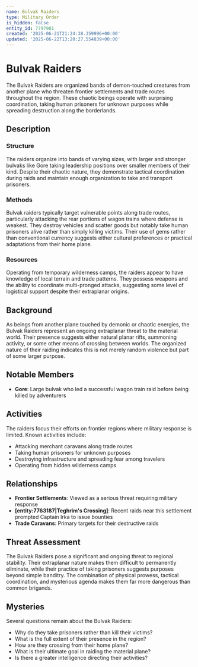 ```yaml
---
name: Bulvak Raiders
type: Military Order
is_hidden: false
entity_id: 7797901
created: '2025-06-21T21:24:38.359996+00:00'
updated: '2025-06-22T13:20:27.554839+00:00'
---
```


# Bulvak Raiders

The Bulvak Raiders are organized bands of demon-touched creatures from another plane who threaten frontier settlements and trade routes throughout the region. These chaotic beings operate with surprising coordination, taking human prisoners for unknown purposes while spreading destruction along the borderlands.

## Description

### Structure
The raiders organize into bands of varying sizes, with larger and stronger bulvaks like Gore taking leadership positions over smaller members of their kind. Despite their chaotic nature, they demonstrate tactical coordination during raids and maintain enough organization to take and transport prisoners.

### Methods
Bulvak raiders typically target vulnerable points along trade routes, particularly attacking the rear portions of wagon trains where defense is weakest. They destroy vehicles and scatter goods but notably take human prisoners alive rather than simply killing victims. Their use of gems rather than conventional currency suggests either cultural preferences or practical adaptations from their home plane.

### Resources
Operating from temporary wilderness camps, the raiders appear to have knowledge of local terrain and trade patterns. They possess weapons and the ability to coordinate multi-pronged attacks, suggesting some level of logistical support despite their extraplanar origins.

## Background

As beings from another plane touched by demonic or chaotic energies, the Bulvak Raiders represent an ongoing extraplanar threat to the material world. Their presence suggests either natural planar rifts, summoning activity, or some other means of crossing between worlds. The organized nature of their raiding indicates this is not merely random violence but part of some larger purpose.

## Notable Members

- **Gore**: Large bulvak who led a successful wagon train raid before being killed by adventurers

## Activities

The raiders focus their efforts on frontier regions where military response is limited. Known activities include:
- Attacking merchant caravans along trade routes
- Taking human prisoners for unknown purposes
- Destroying infrastructure and spreading fear among travelers
- Operating from hidden wilderness camps

## Relationships

- **Frontier Settlements**: Viewed as a serious threat requiring military response
- **[entity:7763187|Teghrim's Crossing]**: Recent raids near this settlement prompted Captain Irka to issue bounties
- **Trade Caravans**: Primary targets for their destructive raids

## Threat Assessment

The Bulvak Raiders pose a significant and ongoing threat to regional stability. Their extraplanar nature makes them difficult to permanently eliminate, while their practice of taking prisoners suggests purposes beyond simple banditry. The combination of physical prowess, tactical coordination, and mysterious agenda makes them far more dangerous than common brigands.

## Mysteries

Several questions remain about the Bulvak Raiders:
- Why do they take prisoners rather than kill their victims?
- What is the full extent of their presence in the region?
- How are they crossing from their home plane?
- What is their ultimate goal in raiding the material plane?
- Is there a greater intelligence directing their activities?